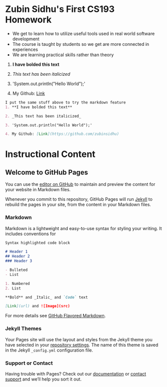 # Zubin Sidhu's First CS193 Homework
- We get to learn how to utilize useful tools used in real world software development
- The course is taught by students so we get are more connected in experiences
- We are learning practical skills rather than theory

1. **I have bolded this text**

2. _This text has been italicized_

3. 'System.out.println("Hello World");'

4. My Github: [Link](https://github.com/zubinsidhu)

```markdown
I put the same stuff above to try the markdown feature
1. **I have bolded this text**

2. _This text has been italicized_

3. 'System.out.println("Hello World");'

4. My Github: [Link](https://github.com/zubinsidhu)
```

# Instructional Content
## Welcome to GitHub Pages

You can use the [editor on GitHub](https://github.com/kalutes/CS193_Fall18_Lab1/edit/master/index.md) to maintain and preview the content for your website in Markdown files.

Whenever you commit to this repository, GitHub Pages will run [Jekyll](https://jekyllrb.com/) to rebuild the pages in your site, from the content in your Markdown files.

### Markdown

Markdown is a lightweight and easy-to-use syntax for styling your writing. It includes conventions for

```markdown
Syntax highlighted code block

# Header 1
## Header 2
### Header 3

- Bulleted
- List

1. Numbered
2. List

**Bold** and _Italic_ and `Code` text

[Link](url) and ![Image](src)
```

For more details see [GitHub Flavored Markdown](https://guides.github.com/features/mastering-markdown/).

### Jekyll Themes

Your Pages site will use the layout and styles from the Jekyll theme you have selected in your [repository settings](https://github.com/kalutes/CS193_Fall18_Lab1/settings). The name of this theme is saved in the Jekyll `_config.yml` configuration file.

### Support or Contact

Having trouble with Pages? Check out our [documentation](https://help.github.com/categories/github-pages-basics/) or [contact support](https://github.com/contact) and we’ll help you sort it out.
